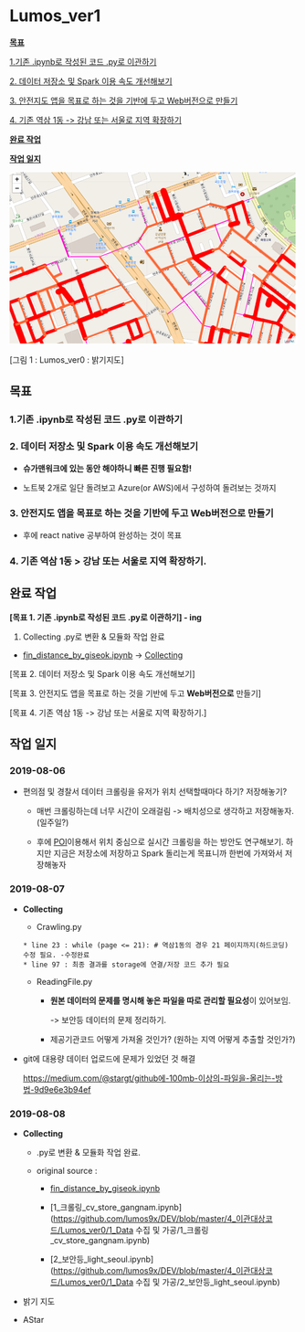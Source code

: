 # Lumos_ver1

[**목표**](#목표)

  [1.기존 .ipynb로 작성된 코드 .py로 이관하기](#목표1)
  
  [2. 데이터 저장소 및 Spark 이용 속도 개선해보기](#목표2)
  
  [3. 안전지도 앱을 목표로 하는 것을 기반에 두고 Web버전으로 만들기](#목표3)
  
  [4. 기존 역삼 1동 -> 강남 또는 서울로 지역 확장하기](#목표4)
  
[**완료 작업**](#완료-작업)

[**작업 일지**](#작업-일지)


![밝기지도](https://github.com/lumos9x/DEV/blob/master/4_%EC%9D%B4%EA%B4%80%EB%8C%80%EC%83%81%EC%BD%94%EB%93%9C/Lumos_ver0/6_%EB%B0%9C%ED%91%9C%EC%9E%90%EB%A3%8C/3_%EB%B0%9D%EA%B8%B0%EC%A7%80%EB%8F%84zoom.PNG?raw=true)

[그림 1 : Lumos_ver0 : 밝기지도]





## 목표 
<a name="목표1"></a>
### 1.기존 .ipynb로 작성된 코드 .py로 이관하기


<a name="목표2"></a>
### 2. 데이터 저장소 및 Spark 이용 속도 개선해보기

- **슈가맨워크에 있는 동안 해야하니 빠른 진행 필요함!**

- 노트북 2개로 일단 돌려보고 Azure(or AWS)에서 구성하여 돌려보는 것까지

  
<a name="목표3"></a>
### 3. 안전지도 앱을 목표로 하는 것을 기반에 두고 Web버전으로 만들기

- 후에 react native 공부하여 완성하는 것이 목표

  
<a name="목표4"></a>
### 4. 기존 역삼 1동 > 강남 또는 서울로 지역 확장하기.




## 완료 작업  

**[목표 1. 기존 .ipynb로 작성된 코드 .py로 이관하기] - ing** 

1.  Collecting   .py로 변환 & 모듈화 작업 완료
   - [fin_distance_by_giseok.ipynb](https://github.com/lumos9x/DEV/blob/master/4_%EC%9D%B4%EA%B4%80%EB%8C%80%EC%83%81%EC%BD%94%EB%93%9C/fin_distance_by_giseok.ipynb) -> [Collecting](https://github.com/lumos9x/Lumos_ver1/tree/master/Collecting)



[목표 2. 데이터 저장소 및 Spark 이용 속도 개선해보기]

[목표 3. 안전지도 앱을 목표로 하는 것을 기반에 두고 **Web버전으로** 만들기]

[목표 4. 기존 역삼 1동 -> 강남 또는 서울로 지역 확장하기.]




## 작업 일지 

### 2019-08-06

- 편의점 및 경찰서 데이터 크롤링을 유저가 위치 선택할때마다 하기? 저장해놓기?

  - 매번 크롤링하는데 너무 시간이 오래걸림 -> 배치성으로 생각하고 저장해놓자. (일주일?)

  - 후에 [POI]("[https://developers.kakao.com/docs/restapi/local#%EC%B9%B4%ED%85%8C%EA%B3%A0%EB%A6%AC-%EA%B2%80%EC%83%89](https://developers.kakao.com/docs/restapi/local#카테고리-검색)")이용해서 위치 중심으로 실시간 크롤링을 하는 방안도 연구해보기. 하지만 지금은 저장소에 저장하고 Spark 돌리는게 목표니까 한번에 가져와서 저장해놓자 

    

### 2019-08-07

- **Collecting**

  - Crawling.py

  ```
  * line 23 : while (page <= 21): # 역삼1동의 경우 21 페이지까지(하드코딩) 수정 필요. -수정완료
  * line 97 : 최종 결과를 storage에 연결/저장 코드 추가 필요
  ```

  - ReadingFile.py

    - **원본 데이터의 문제를 명시해 놓은 파일을 따로 관리할 필요성**이 있어보임. 

      -> 보안등 데이터의 문제 정리하기.

    - 제공기관코드 어떻게 가져올 것인가? (원하는 지역 어떻게 추출할 것인가?)



- git에 대용량 데이터 업로드에 문제가 있었던 것 해결

  <https://medium.com/@stargt/github에-100mb-이상의-파일을-올리는-방법-9d9e6e3b94ef>



### 2019-08-08

- **Collecting**  

  -  .py로 변환 & 모듈화 작업 완료.

    - original source :

      - [fin_distance_by_giseok.ipynb](https://github.com/lumos9x/DEV/blob/master/4_이관대상코드/fin_distance_by_giseok.ipynb)

      - [1_크롤링_cv_store_gangnam.ipynb](https://github.com/lumos9x/DEV/blob/master/4_이관대상코드/Lumos_ver0/1_Data 수집 및 가공/1_크롤링_cv_store_gangnam.ipynb)
      - [2_보안등_light_seoul.ipynb](https://github.com/lumos9x/DEV/blob/master/4_이관대상코드/Lumos_ver0/1_Data 수집 및 가공/2_보안등_light_seoul.ipynb)

  

- 밝기 지도 

- AStar

  
